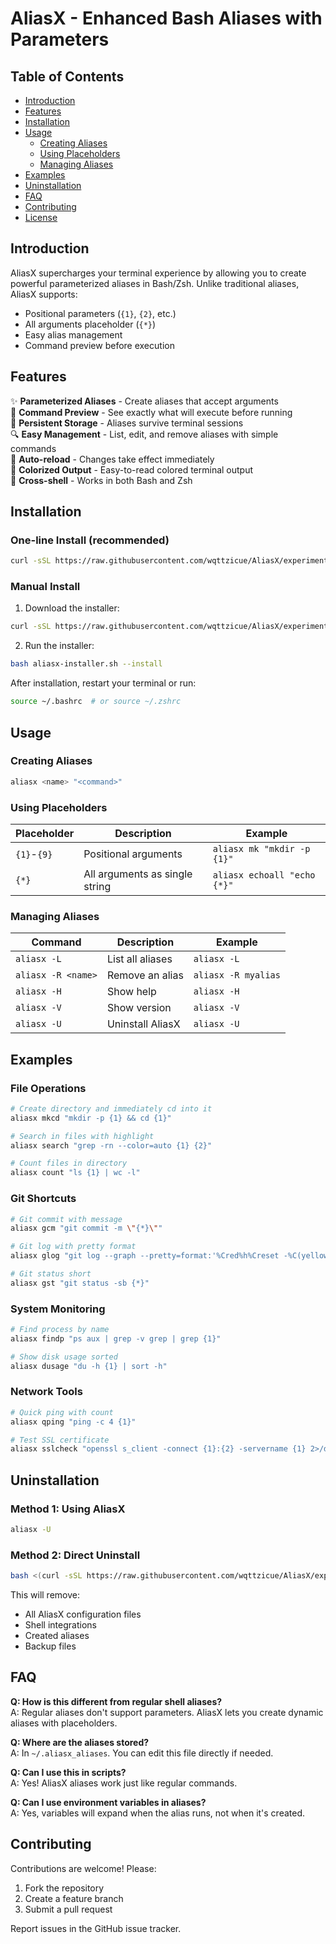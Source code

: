 # AliasX - Enhanced Bash Aliases with Parameters

## Table of Contents
- [Introduction](#introduction)
- [Features](#features)
- [Installation](#installation)
- [Usage](#usage)
  - [Creating Aliases](#creating-aliases)
  - [Using Placeholders](#using-placeholders)
  - [Managing Aliases](#managing-aliases)
- [Examples](#examples)
- [Uninstallation](#uninstallation)
- [FAQ](#faq)
- [Contributing](#contributing)
- [License](#license)

## Introduction

AliasX supercharges your terminal experience by allowing you to create powerful parameterized aliases in Bash/Zsh. Unlike traditional aliases, AliasX supports:

- Positional parameters (`{1}`, `{2}`, etc.)
- All arguments placeholder (`{*}`)
- Easy alias management
- Command preview before execution

## Features

✨ **Parameterized Aliases** - Create aliases that accept arguments  
📝 **Command Preview** - See exactly what will execute before running  
📂 **Persistent Storage** - Aliases survive terminal sessions  
🔍 **Easy Management** - List, edit, and remove aliases with simple commands  
🔄 **Auto-reload** - Changes take effect immediately  
🎨 **Colorized Output** - Easy-to-read colored terminal output  
🔧 **Cross-shell** - Works in both Bash and Zsh  

## Installation

### One-line Install (recommended)
```bash
curl -sSL https://raw.githubusercontent.com/wqttzicue/AliasX/experimental/aliasx-installer.sh | bash -s install
```

### Manual Install
1. Download the installer:
```bash
curl -sSL https://raw.githubusercontent.com/wqttzicue/AliasX/experimental/aliasx-installer.sh -o aliasx-installer.sh 
```
2. Run the installer:
```bash
bash aliasx-installer.sh --install
```

After installation, restart your terminal or run:
```bash
source ~/.bashrc  # or source ~/.zshrc
```

## Usage

### Creating Aliases
```bash
aliasx <name> "<command>"
```

### Using Placeholders
| Placeholder | Description                     | Example                     |
|-------------|---------------------------------|-----------------------------|
| `{1}`-`{9}` | Positional arguments            | `aliasx mk "mkdir -p {1}"`  |
| `{*}`       | All arguments as single string  | `aliasx echoall "echo {*}"` |

### Managing Aliases
| Command               | Description                          | Example                  |
|-----------------------|--------------------------------------|--------------------------|
| `aliasx -L`           | List all aliases                     | `aliasx -L`              |
| `aliasx -R <name>`    | Remove an alias                      | `aliasx -R myalias`      |
| `aliasx -H`           | Show help                            | `aliasx -H`              |
| `aliasx -V`           | Show version                         | `aliasx -V`              |
| `aliasx -U`           | Uninstall AliasX                     | `aliasx -U`              |

## Examples

### File Operations
```bash
# Create directory and immediately cd into it
aliasx mkcd "mkdir -p {1} && cd {1}"

# Search in files with highlight
aliasx search "grep -rn --color=auto {1} {2}"

# Count files in directory
aliasx count "ls {1} | wc -l"
```

### Git Shortcuts
```bash
# Git commit with message
aliasx gcm "git commit -m \"{*}\""

# Git log with pretty format
aliasx glog "git log --graph --pretty=format:'%Cred%h%Creset -%C(yellow)%d%Creset %s %Cgreen(%cr) %C(bold blue)<%an>%Creset' --abbrev-commit {*}"

# Git status short
aliasx gst "git status -sb {*}"
```

### System Monitoring
```bash
# Find process by name
aliasx findp "ps aux | grep -v grep | grep {1}"

# Show disk usage sorted
aliasx dusage "du -h {1} | sort -h"
```

### Network Tools
```bash
# Quick ping with count
aliasx qping "ping -c 4 {1}"

# Test SSL certificate
aliasx sslcheck "openssl s_client -connect {1}:{2} -servername {1} 2>/dev/null | openssl x509 -noout -dates"
```

## Uninstallation

### Method 1: Using AliasX
```bash
aliasx -U
```

### Method 2: Direct Uninstall
```bash
bash <(curl -sSL https://raw.githubusercontent.com/wqttzicue/AliasX/experimental/aliasx-installer.sh) --uninstall
```

This will remove:
- All AliasX configuration files
- Shell integrations
- Created aliases
- Backup files

## FAQ

**Q: How is this different from regular shell aliases?**  
A: Regular aliases don't support parameters. AliasX lets you create dynamic aliases with placeholders.

**Q: Where are the aliases stored?**  
A: In `~/.aliasx_aliases`. You can edit this file directly if needed.

**Q: Can I use this in scripts?**  
A: Yes! AliasX aliases work just like regular commands.

**Q: Can I use environment variables in aliases?**  
A: Yes, variables will expand when the alias runs, not when it's created.

## Contributing

Contributions are welcome! Please:
1. Fork the repository
2. Create a feature branch
3. Submit a pull request

Report issues in the GitHub issue tracker.

